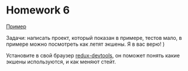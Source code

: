 # Homework 6

[Пример](http://5a1038fe819876623becd3bf.thirsty-aryabhata-8f1958.netlify.com)

Задачи: написать проект, который показан в примере, тестов мало, в примере можно посмотреть как летят экшены. Я в вас верю! )

Установите в свой браузер [redux-devtools](https://github.com/gaearon/redux-devtools), он поможет понять какие экшены используются, и как меняют стейт.
